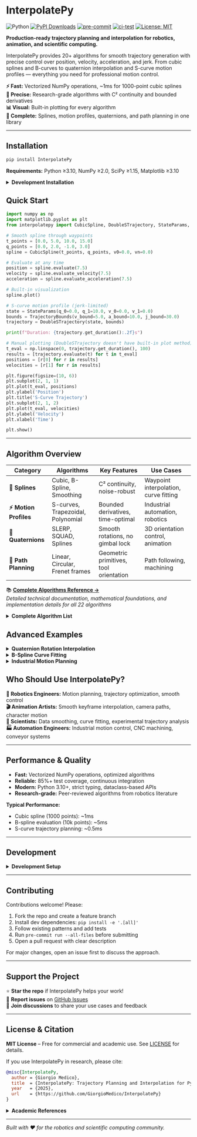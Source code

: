 # InterpolatePy

![Python](https://img.shields.io/badge/python-3.10+-blue)
[![PyPI Downloads](https://static.pepy.tech/badge/interpolatepy)](https://pepy.tech/projects/interpolatepy)
[![pre-commit](https://github.com/GiorgioMedico/InterpolatePy/actions/workflows/pre-commit.yml/badge.svg)](https://github.com/GiorgioMedico/InterpolatePy/actions/workflows/pre-commit.yml)
[![ci-test](https://github.com/GiorgioMedico/InterpolatePy/actions/workflows/test.yml/badge.svg)](https://github.com/GiorgioMedico/InterpolatePy/actions/workflows/test.yml)
[![License: MIT](https://img.shields.io/badge/License-MIT-yellow.svg)](https://opensource.org/licenses/MIT)

**Production-ready trajectory planning and interpolation for robotics, animation, and scientific computing.**

InterpolatePy provides 20+ algorithms for smooth trajectory generation with precise control over position, velocity, acceleration, and jerk. From cubic splines and B-curves to quaternion interpolation and S-curve motion profiles — everything you need for professional motion control.

**⚡ Fast:** Vectorized NumPy operations, ~1ms for 1000-point cubic splines  
**🎯 Precise:** Research-grade algorithms with C² continuity and bounded derivatives  
**📊 Visual:** Built-in plotting for every algorithm  
**🔧 Complete:** Splines, motion profiles, quaternions, and path planning in one library

---

## Installation

```bash
pip install InterpolatePy
```

**Requirements:** Python ≥3.10, NumPy ≥2.0, SciPy ≥1.15, Matplotlib ≥3.10

<details>
<summary><strong>Development Installation</strong></summary>

```bash
git clone https://github.com/GiorgioMedico/InterpolatePy.git
cd InterpolatePy
pip install -e '.[all]'  # Includes testing and development tools
```
</details>

## Quick Start

```python
import numpy as np
import matplotlib.pyplot as plt
from interpolatepy import CubicSpline, DoubleSTrajectory, StateParams, TrajectoryBounds

# Smooth spline through waypoints
t_points = [0.0, 5.0, 10.0, 15.0]
q_points = [0.0, 2.0, -1.0, 3.0]
spline = CubicSpline(t_points, q_points, v0=0.0, vn=0.0)

# Evaluate at any time
position = spline.evaluate(7.5)
velocity = spline.evaluate_velocity(7.5)
acceleration = spline.evaluate_acceleration(7.5)

# Built-in visualization
spline.plot()

# S-curve motion profile (jerk-limited)
state = StateParams(q_0=0.0, q_1=10.0, v_0=0.0, v_1=0.0)
bounds = TrajectoryBounds(v_bound=5.0, a_bound=10.0, j_bound=30.0)
trajectory = DoubleSTrajectory(state, bounds)

print(f"Duration: {trajectory.get_duration():.2f}s")

# Manual plotting (DoubleSTrajectory doesn't have built-in plot method)
t_eval = np.linspace(0, trajectory.get_duration(), 100)
results = [trajectory.evaluate(t) for t in t_eval]
positions = [r[0] for r in results]
velocities = [r[1] for r in results]

plt.figure(figsize=(10, 6))
plt.subplot(2, 1, 1)
plt.plot(t_eval, positions)
plt.ylabel('Position')
plt.title('S-Curve Trajectory')
plt.subplot(2, 1, 2)
plt.plot(t_eval, velocities)
plt.ylabel('Velocity')
plt.xlabel('Time')

plt.show()
```

---

## Algorithm Overview

| Category | Algorithms | Key Features | Use Cases |
|----------|------------|--------------|-----------|
| **🔵 Splines** | Cubic, B-Spline, Smoothing | C² continuity, noise-robust | Waypoint interpolation, curve fitting |
| **⚡ Motion Profiles** | S-curves, Trapezoidal, Polynomial | Bounded derivatives, time-optimal | Industrial automation, robotics |
| **🔄 Quaternions** | SLERP, SQUAD, Splines | Smooth rotations, no gimbal lock | 3D orientation control, animation |
| **🎯 Path Planning** | Linear, Circular, Frenet frames | Geometric primitives, tool orientation | Path following, machining |

📚 **[Complete Algorithms Reference →](ALGORITHMS.md)**  
*Detailed technical documentation, mathematical foundations, and implementation details for all 22 algorithms*

<details>
<summary><strong>Complete Algorithm List</strong></summary>

### Spline Interpolation
- `CubicSpline` – Natural cubic splines with boundary conditions
- `CubicSmoothingSpline` – Noise-robust splines with smoothing parameter  
- `CubicSplineWithAcceleration1/2` – Bounded acceleration constraints
- `BSpline` – General B-spline curves with configurable degree
- `ApproximationBSpline`, `CubicBSpline`, `InterpolationBSpline`, `SmoothingCubicBSpline`

### Motion Profiles
- `DoubleSTrajectory` – S-curve profiles with bounded jerk
- `TrapezoidalTrajectory` – Classic trapezoidal velocity profiles
- `PolynomialTrajectory` – 3rd, 5th, 7th order polynomials
- `LinearPolyParabolicTrajectory` – Linear segments with parabolic blends

### Quaternion Interpolation  
- `Quaternion` – Core quaternion operations with SLERP
- `QuaternionSpline` – C²-continuous rotation trajectories
- `SquadC2` – Enhanced SQUAD with zero-clamped boundaries
- `LogQuaternion` – Logarithmic quaternion methods

### Path Planning & Utilities
- `SimpleLinearPath`, `SimpleCircularPath` – 3D geometric primitives
- `FrenetFrame` – Frenet-Serret frame computation along curves
- `LinearInterpolation` – Basic linear interpolation
- `TridiagonalInverse` – Efficient tridiagonal system solver

</details>

## Advanced Examples

<details>
<summary><strong>Quaternion Rotation Interpolation</strong></summary>

```python
import matplotlib.pyplot as plt
from interpolatepy import QuaternionSpline, Quaternion

# Define rotation waypoints
orientations = [
    Quaternion.identity(),
    Quaternion.from_euler_angles(0.5, 0.3, 0.1),
    Quaternion.from_euler_angles(1.0, -0.2, 0.8)
]
times = [0.0, 2.0, 5.0]

# Smooth quaternion trajectory with C² continuity
quat_spline = QuaternionSpline(times, orientations, interpolation_method="squad")

# Evaluate at any time
orientation, segment = quat_spline.interpolate_at_time(3.5)
# For angular velocity, use interpolate_with_velocity
orientation_with_vel, angular_velocity, segment = quat_spline.interpolate_with_velocity(3.5)

# QuaternionSpline doesn't have built-in plotting - manual visualization needed
plt.show()
```
</details>

<details>
<summary><strong>B-Spline Curve Fitting</strong></summary>

```python
import numpy as np
import matplotlib.pyplot as plt
from interpolatepy import CubicSmoothingSpline

# Fit smooth curve to noisy data
t = np.linspace(0, 10, 50)
q = np.sin(t) + 0.1 * np.random.randn(50)

# Use CubicSmoothingSpline with correct parameter name 'mu'
spline = CubicSmoothingSpline(t, q, mu=0.01)
spline.plot()
plt.show()
```
</details>

<details>
<summary><strong>Industrial Motion Planning</strong></summary>

```python
import numpy as np
import matplotlib.pyplot as plt
from interpolatepy import DoubleSTrajectory, StateParams, TrajectoryBounds

# Jerk-limited S-curve for smooth industrial motion
state = StateParams(q_0=0.0, q_1=50.0, v_0=0.0, v_1=0.0)
bounds = TrajectoryBounds(v_bound=10.0, a_bound=5.0, j_bound=2.0)

trajectory = DoubleSTrajectory(state, bounds)
print(f"Duration: {trajectory.get_duration():.2f}s")

# Evaluate trajectory
t_eval = np.linspace(0, trajectory.get_duration(), 1000)
results = [trajectory.evaluate(t) for t in t_eval]
positions = [r[0] for r in results]
velocities = [r[1] for r in results]

# Manual plotting
plt.figure(figsize=(12, 8))
plt.subplot(2, 1, 1)
plt.plot(t_eval, positions)
plt.ylabel('Position')
plt.title('Industrial S-Curve Motion Profile')
plt.grid(True)
plt.subplot(2, 1, 2)
plt.plot(t_eval, velocities)
plt.ylabel('Velocity')
plt.xlabel('Time')
plt.grid(True)
plt.show()
```
</details>

## Who Should Use InterpolatePy?

**🤖 Robotics Engineers:** Motion planning, trajectory optimization, smooth control  
**🎬 Animation Artists:** Smooth keyframe interpolation, camera paths, character motion  
**🔬 Scientists:** Data smoothing, curve fitting, experimental trajectory analysis  
**🏭 Automation Engineers:** Industrial motion control, CNC machining, conveyor systems  

---

## Performance & Quality

- **Fast:** Vectorized NumPy operations, optimized algorithms
- **Reliable:** 85%+ test coverage, continuous integration
- **Modern:** Python 3.10+, strict typing, dataclass-based APIs
- **Research-grade:** Peer-reviewed algorithms from robotics literature

**Typical Performance:**
- Cubic spline (1000 points): ~1ms
- B-spline evaluation (10k points): ~5ms
- S-curve trajectory planning: ~0.5ms

---

## Development

<details>
<summary><strong>Development Setup</strong></summary>

```bash
git clone https://github.com/GiorgioMedico/InterpolatePy.git
cd InterpolatePy
pip install -e '.[all]'
pre-commit install

# Run tests
python -m pytest tests/

# Run tests with coverage
python -m pytest tests/ --cov=interpolatepy --cov-report=html --cov-report=term

# Code quality
ruff format interpolatepy/
ruff check interpolatepy/
mypy interpolatepy/

```
</details>

---

## Contributing

Contributions welcome! Please:

1. Fork the repo and create a feature branch
2. Install dev dependencies: `pip install -e '.[all]'`
3. Follow existing patterns and add tests
4. Run `pre-commit run --all-files` before submitting
5. Open a pull request with clear description

For major changes, open an issue first to discuss the approach.

---

## Support the Project

⭐ **Star the repo** if InterpolatePy helps your work!  
🐛 **Report issues** on [GitHub Issues](https://github.com/GiorgioMedico/InterpolatePy/issues)  
💬 **Join discussions** to share your use cases and feedback  

---

## License & Citation

**MIT License** – Free for commercial and academic use. See [LICENSE](LICENSE) for details.

If you use InterpolatePy in research, please cite:

```bibtex
@misc{InterpolatePy,
  author = {Giorgio Medico},
  title  = {InterpolatePy: Trajectory Planning and Interpolation for Python},
  year   = {2025},
  url    = {https://github.com/GiorgioMedico/InterpolatePy}
}
```

<details>
<summary><strong>Academic References</strong></summary>

This library implements algorithms from:

**Robotics & Trajectory Planning:**
- Biagiotti & Melchiorri (2008). *Trajectory Planning for Automatic Machines and Robots*
- Siciliano et al. (2010). *Robotics: Modelling, Planning and Control*

**Quaternion Interpolation:**
- Parker et al. (2023). "Logarithm-Based Methods for Interpolating Quaternion Time Series"
- Wittmann et al. (2023). "Spherical Cubic Blends: C²-Continuous Quaternion Interpolation"
- Dam, E. B., Koch, M., & Lillholm, M. (1998). "Quaternions, Interpolation and Animation"

</details>

---

*Built with ❤️ for the robotics and scientific computing community.*
